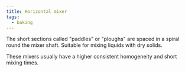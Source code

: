 ```yaml
---
title: Horizontal mixer
tags:
  - baking
---
```

The short sections called "paddles" or "ploughs" are spaced in a spiral round the mixer shaft. Suitable for mixing liquids with dry solids.

These mixers usually have a higher consistent homogeneity and short mixing times.